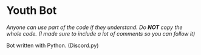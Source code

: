 # Youth Bot

*Anyone can use part of the code if they understand. Do **NOT** copy the whole code. (I made sure to include a lot of comments so you can follow it)*


Bot written with Python. (Discord.py)
